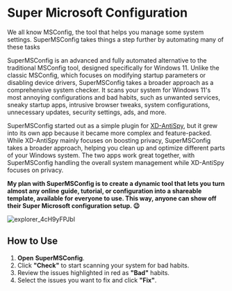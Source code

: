 # Super Microsoft Configuration

We all know MSConfig, the tool that helps you manage some system settings. SuperMSConfig takes things a step further by automating many of these tasks

SuperMSConfig is an advanced and fully automated alternative to the traditional MSConfig tool, designed specifically for Windows 11. Unlike the classic MSConfig, which focuses on modifying startup parameters or disabling device drivers, SuperMSConfig takes a broader approach as a comprehensive system checker. It scans your system for Windows 11's most annoying configurations and bad habits, such as unwanted services, sneaky startup apps, intrusive browser tweaks, system configurations, unnecessary updates, security settings, ads, and more.

SuperMSConfig started out as a simple plugin for [XD-AntiSpy](https://github.com/builtbybel/xd-AntiSpy), but it grew into its own app because it became more complex and feature-packed. While XD-AntiSpy mainly focuses on boosting privacy, SuperMSConfig takes a broader approach, helping you clean up and optimize different parts of your Windows system. The two apps work great together, with SuperMSConfig handling the overall system management while XD-AntiSpy focuses on privacy.

**My plan with SuperMSConfig is to create a dynamic tool that lets you turn almost any online guide, tutorial, or configuration into a shareable template, available for everyone to use. This way, anyone can show off their Super Microsoft configuration setup. 😉**

![explorer_4cH9yFPJbl](https://github.com/user-attachments/assets/dfb39278-da0d-4fab-901d-1035547b405f)

## How to Use
1. **Open** **SuperMSConfig**.
2. Click **"Check"** to start scanning your system for bad habits.
3. Review the issues highlighted in red as **"Bad"** habits.
4. Select the issues you want to fix and click **"Fix"**.


